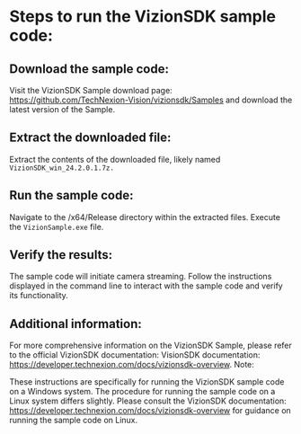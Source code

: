 # Steps to run the VizionSDK sample code:

## Download the sample code:

Visit the VizionSDK Sample download page: https://github.com/TechNexion-Vision/vizionsdk/Samples and download the latest version of the Sample.
## Extract the downloaded file:

Extract the contents of the downloaded file, likely named ```VizionSDK_win_24.2.0.1.7z.```
## Run the sample code:

Navigate to the /x64/Release directory within the extracted files.
Execute the ```VizionSample.exe``` file.
## Verify the results:

The sample code will initiate camera streaming.
Follow the instructions displayed in the command line to interact with the sample code and verify its functionality.
## Additional information:

For more comprehensive information on the VizionSDK Sample, please refer to the official VizionSDK documentation: VisionSDK documentation: https://developer.technexion.com/docs/vizionsdk-overview.
Note:

These instructions are specifically for running the VizionSDK sample code on a Windows system. The procedure for running the sample code on a Linux system differs slightly. Please consult the VizionSDK documentation: https://developer.technexion.com/docs/vizionsdk-overview for guidance on running the sample code on Linux.
